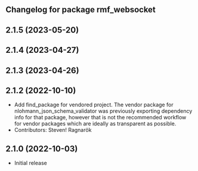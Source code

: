 ## Changelog for package rmf_websocket

2.1.5 (2023-05-20)
------------------

2.1.4 (2023-04-27)
------------------

2.1.3 (2023-04-26)
------------------

2.1.2 (2022-10-10)
------------------
* Add find_package for vendored project.
  The vendor package for nlohmann_json_schema_validator was previously
  exporting dependency info for that package, however that is not the
  recommended workflow for vendor packages which are ideally as
  transparent as possible.
* Contributors: Steven! Ragnarök

2.1.0 (2022-10-03)
------------------
* Initial release
